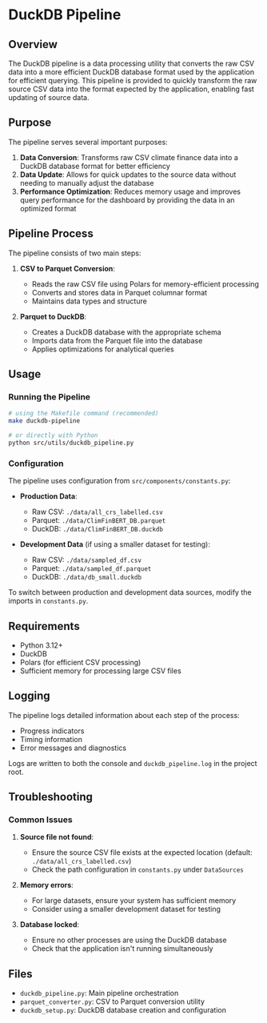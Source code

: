 # DuckDB Pipeline

## Overview

The DuckDB pipeline is a data processing utility that converts the raw CSV data into a more efficient DuckDB database format used by the application for efficient querying. This pipeline is provided to quickly transform the raw source CSV data into the format expected by the application, enabling fast updating of source data. 

## Purpose

The pipeline serves several important purposes:

1. **Data Conversion**: Transforms raw CSV climate finance data into a DuckDB database format for better efficiency
2. **Data Update**: Allows for quick updates to the source data without needing to manually adjust the database
3. **Performance Optimization**: Reduces memory usage and improves query performance for the dashboard by providing the data in an optimized format

## Pipeline Process

The pipeline consists of two main steps:

1. **CSV to Parquet Conversion**:
   - Reads the raw CSV file using Polars for memory-efficient processing
   - Converts and stores data in Parquet columnar format
   - Maintains data types and structure

2. **Parquet to DuckDB**:
   - Creates a DuckDB database with the appropriate schema
   - Imports data from the Parquet file into the database
   - Applies optimizations for analytical queries

## Usage

### Running the Pipeline

```bash
# using the Makefile command (recommended)
make duckdb-pipeline

# or directly with Python
python src/utils/duckdb_pipeline.py
```

### Configuration

The pipeline uses configuration from `src/components/constants.py`:

- **Production Data**:
  - Raw CSV: `./data/all_crs_labelled.csv`
  - Parquet: `./data/ClimFinBERT_DB.parquet`
  - DuckDB: `./data/ClimFinBERT_DB.duckdb`

- **Development Data** (if using a smaller dataset for testing):
  - Raw CSV: `./data/sampled_df.csv`
  - Parquet: `./data/sampled_df.parquet`
  - DuckDB: `./data/db_small.duckdb`

To switch between production and development data sources, modify the imports in `constants.py`.

## Requirements

- Python 3.12+
- DuckDB
- Polars (for efficient CSV processing)
- Sufficient memory for processing large CSV files

## Logging

The pipeline logs detailed information about each step of the process:

- Progress indicators
- Timing information
- Error messages and diagnostics

Logs are written to both the console and `duckdb_pipeline.log` in the project root.

## Troubleshooting

### Common Issues

1. **Source file not found**:
   - Ensure the source CSV file exists at the expected location (default: `./data/all_crs_labelled.csv`)
   - Check the path configuration in `constants.py` under `DataSources`

2. **Memory errors**:
   - For large datasets, ensure your system has sufficient memory
   - Consider using a smaller development dataset for testing

3. **Database locked**:
   - Ensure no other processes are using the DuckDB database
   - Check that the application isn't running simultaneously

## Files

- `duckdb_pipeline.py`: Main pipeline orchestration
- `parquet_converter.py`: CSV to Parquet conversion utility
- `duckdb_setup.py`: DuckDB database creation and configuration
